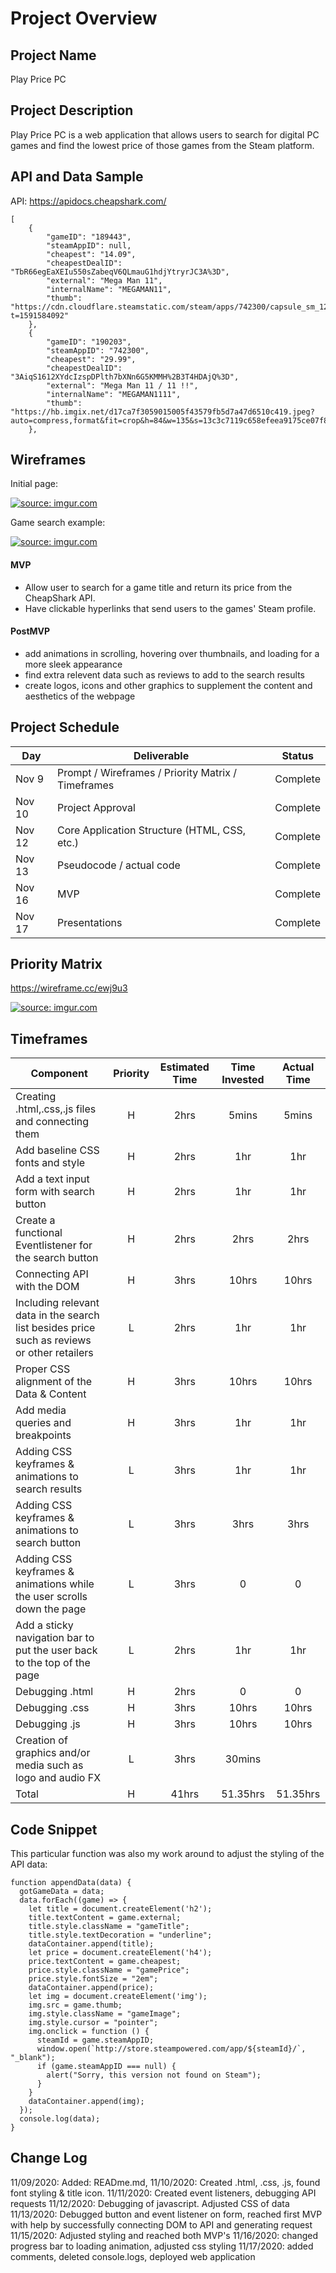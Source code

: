 # Project Overview

## Project Name

Play Price PC

## Project Description

Play Price PC is a web application that allows users to search for digital PC games and find the lowest price of those games from the Steam platform.

## API and Data Sample

API: https://apidocs.cheapshark.com/ 

```
[
    {
        "gameID": "189443",
        "steamAppID": null,
        "cheapest": "14.09",
        "cheapestDealID": "TbR66egEaXEIu550sZabeqV6QLmauG1hdjYtryrJC3A%3D",
        "external": "Mega Man 11",
        "internalName": "MEGAMAN11",
        "thumb": "https://cdn.cloudflare.steamstatic.com/steam/apps/742300/capsule_sm_120.jpg?t=1591584092"
    },
    {
        "gameID": "190203",
        "steamAppID": "742300",
        "cheapest": "29.99",
        "cheapestDealID": "3AiqS1612XYdcIzspDPlth7bXNn6G5KMMH%2B3T4HDAjQ%3D",
        "external": "Mega Man 11 / 11 !!",
        "internalName": "MEGAMAN1111",
        "thumb": "https://hb.imgix.net/d17ca7f3059015005f43579fb5d7a47d6510c419.jpeg?auto=compress,format&fit=crop&h=84&w=135&s=13c3c7119c658efeea9175ce07f8d517"
    },
```
## Wireframes

Initial page:

<a href="https://imgur.com/7ZqCkGO"><img src="https://i.imgur.com/7ZqCkGO.png" title="source: imgur.com" /></a>

Game search example: 

<a href="https://imgur.com/1ydlq4I"><img src="https://i.imgur.com/1ydlq4I.png" title="source: imgur.com" /></a>

#### MVP 

- Allow user to search for a game title and return its price from the CheapShark API. 
- Have clickable hyperlinks that send users to the games' Steam profile.  

#### PostMVP  

- add animations in scrolling, hovering over thumbnails, and loading for a more sleek appearance
- find extra relevent data such as reviews to add to the search results
- create logos, icons and other graphics to supplement the content and aesthetics of the webpage 

## Project Schedule

|  Day | Deliverable | Status
|---|---| ---|
|Nov 9| Prompt / Wireframes / Priority Matrix / Timeframes | Complete
|Nov 10| Project Approval | Complete
|Nov 12| Core Application Structure (HTML, CSS, etc.) | Complete
|Nov 13| Pseudocode / actual code | Complete
|Nov 16| MVP | Complete
|Nov 17| Presentations | Complete

## Priority Matrix
https://wireframe.cc/ewj9u3

<a href="https://imgur.com/PXmDlET"><img src="https://i.imgur.com/PXmDlET.png" title="source: imgur.com" /></a>

## Timeframes

| Component | Priority | Estimated Time | Time Invested | Actual Time |
| --- | :---: |  :---: | :---: | :---: |
| Creating .html,.css,.js files and connecting them | H | 2hrs|5mins |5mins|
| Add baseline CSS fonts and style | H | 2hrs|1hr|1hr|
| Add a text input form with search button | H | 2hrs|1hr |1hr|
| Create a functional Eventlistener for the search button | H | 2hrs|2hrs|2hrs|
| Connecting API with the DOM | H | 3hrs|10hrs|10hrs |
| Including relevant data in the search list besides price such as reviews or other retailers | L | 2hrs|1hr|1hr|
| Proper CSS alignment of the Data & Content | H | 3hrs|10hrs |10hrs|
| Add media queries and breakpoints | H | 3hrs|1hr|1hr|
| Adding CSS keyframes & animations to search results | L | 3hrs|1hr|1hr|
| Adding CSS keyframes & animations to search button | L | 3hrs|3hrs|3hrs|
| Adding CSS keyframes & animations while the user scrolls down the page | L | 3hrs|0|0|
| Add a sticky navigation bar to put the user back to the top of the page | L | 2hrs|1hr|1hr|
| Debugging .html | H | 2hrs|0|0|
| Debugging .css | H | 3hrs|10hrs|10hrs|
| Debugging .js | H | 3hrs|10hrs|10hrs|
| Creation of graphics and/or media such as logo and audio FX | L | 3hrs|30mins | |
| Total | H |41hrs |51.35hrs|51.35hrs|

## Code Snippet

This particular function was also my work around to adjust the styling of the API data:

```
function appendData(data) {
  gotGameData = data;
  data.forEach((game) => {
    let title = document.createElement('h2');
    title.textContent = game.external;
    title.style.className = "gameTitle";
    title.style.textDecoration = "underline";
    dataContainer.append(title);
    let price = document.createElement('h4');
    price.textContent = game.cheapest;
    price.style.className = "gamePrice";
    price.style.fontSize = "2em";
    dataContainer.append(price);
    let img = document.createElement('img');
    img.src = game.thumb;
    img.style.className = "gameImage";
    img.style.cursor = "pointer";
    img.onclick = function () {
      steamId = game.steamAppID;
      window.open(`http://store.steampowered.com/app/${steamId}/`, "_blank");
      if (game.steamAppID === null) {
        alert("Sorry, this version not found on Steam");
      }
    }
    dataContainer.append(img);
  });
  console.log(data);
}
```

## Change Log

11/09/2020: Added: READme.md,
11/10/2020: Created .html, .css, .js, found font styling & title icon.
11/11/2020: Created event listeners, debugging API requests
11/12/2020: Debugging of javascript. Adjusted CSS of data
11/13/2020: Debugged button and event listener on form, reached first MVP with help by successfully connecting DOM to API and generating request
11/15/2020: Adjusted styling and reached both MVP's
11/16/2020: changed progress bar to loading animation, adjusted css styling
11/17/2020: added comments, deleted console.logs, deployed web application
